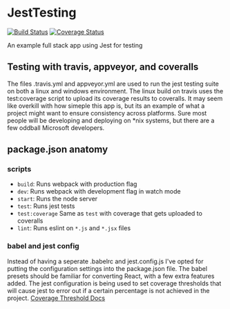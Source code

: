 # JestTesting

[![Build Status](https://travis-ci.org/iMobs/JestTesting.svg?branch=master)](https://travis-ci.org/iMobs/JestTesting)
[![Coverage Status](https://coveralls.io/repos/github/iMobs/JestTesting/badge.svg?branch=master)](https://coveralls.io/github/iMobs/JestTesting?branch=master)

An example full stack app using Jest for testing

## Testing with travis, appveyor, and coveralls

The files .travis.yml and appveyor.yml are used to run the jest testing suite on
both a linux and windows environment. The linux build on travis uses the
test:coverage script to upload its coverage results to coveralls. It may seem
like overkill with how simeple this app is, but its an example of what a project
might want to ensure consistency across platforms. Sure most people will be
developing and deploying on *nix systems, but there are a few oddball Microsoft
developers.

## package.json anatomy

### scripts

- `build`: Runs webpack with production flag
- `dev`: Runs webpack with development flag in watch mode
- `start`: Runs the node server
- `test`: Runs jest tests
- `test:coverage` Same as `test` with coverage that gets uploaded to coveralls
- `lint`: Runs eslint on `*.js` and `*.jsx` files

### babel and jest config

Instead of having a seperate .babelrc and jest.config.js I've opted for putting
the configuration settings into the package.json file. The babel presets should
be familiar for converting React, with a few extra features added. The jest
configuration is being used to set coverage thresholds that will cause jest to
error out if a certain percentage is not achieved in the project.
[Coverage Threshold Docs](https://facebook.github.io/jest/docs/en/configuration.html#coveragethreshold-object)
